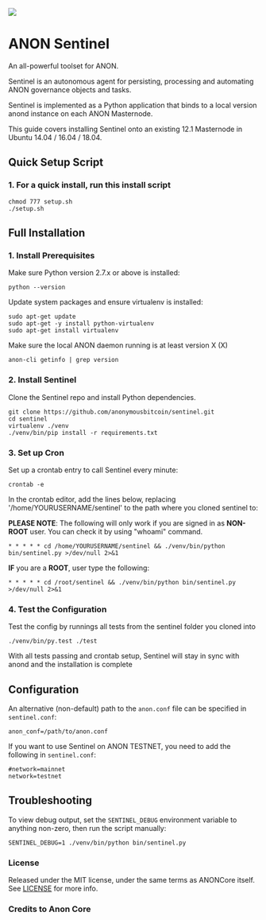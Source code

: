 [![](https://img.shields.io/badge/latest%20version-v1.1.2-green.svg)](https://github.com/anonymousbitcoin/sentinel/releases/tag/v1.1.2)


# ANON Sentinel

An all-powerful toolset for ANON.


Sentinel is an autonomous agent for persisting, processing and automating ANON governance objects and tasks.

Sentinel is implemented as a Python application that binds to a local version anond instance on each ANON Masternode.

This guide covers installing Sentinel onto an existing 12.1 Masternode in Ubuntu 14.04 / 16.04 / 18.04.

## Quick Setup Script

### 1. For a quick install, run this install script

```
chmod 777 setup.sh
./setup.sh
```

## Full Installation

### 1. Install Prerequisites

Make sure Python version 2.7.x or above is installed:

```
python --version
```

Update system packages and ensure virtualenv is installed:

```
sudo apt-get update
sudo apt-get -y install python-virtualenv
sudo apt-get install virtualenv
```
Make sure the local ANON daemon running is at least version X (X)

```
anon-cli getinfo | grep version
```

### 2. Install Sentinel

Clone the Sentinel repo and install Python dependencies.

```
git clone https://github.com/anonymousbitcoin/sentinel.git 
cd sentinel
virtualenv ./venv
./venv/bin/pip install -r requirements.txt
```

### 3. Set up Cron

Set up a crontab entry to call Sentinel every minute:

```
crontab -e
```

In the crontab editor, add the lines below, replacing '/home/YOURUSERNAME/sentinel' to the path where you cloned sentinel to:

**PLEASE NOTE**: The following will only work if you are signed in as **NON-ROOT** user. You can check it by using "whoami" command.

```    
* * * * * cd /home/YOURUSERNAME/sentinel && ./venv/bin/python bin/sentinel.py >/dev/null 2>&1
```

**IF** you are a **ROOT**, user type the following:

```   
* * * * * cd /root/sentinel && ./venv/bin/python bin/sentinel.py >/dev/null 2>&1
```

### 4. Test the Configuration

Test the config by runnings all tests from the sentinel folder you cloned into

```
./venv/bin/py.test ./test
```

With all tests passing and crontab setup, Sentinel will stay in sync with anond and the installation is complete

## Configuration

An alternative (non-default) path to the `anon.conf` file can be specified in `sentinel.conf`:

```
anon_conf=/path/to/anon.conf
```

If you want to use Sentinel on ANON TESTNET, you need to add the following in `sentinel.conf`:

```    
#network=mainnet
network=testnet
```

## Troubleshooting

To view debug output, set the `SENTINEL_DEBUG` environment variable to anything non-zero, then run the script manually:

```
SENTINEL_DEBUG=1 ./venv/bin/python bin/sentinel.py
```


### License

Released under the MIT license, under the same terms as ANONCore itself. See [LICENSE](LICENSE) for more info.

### Credits to Anon Core
